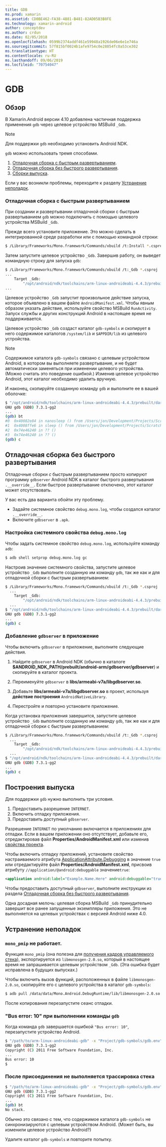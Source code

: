 ```yaml
---
title: GDB
ms.prod: xamarin
ms.assetid: CD0BE462-FA38-4881-B481-82AD05B3B8FE
ms.technology: xamarin-android
author: conceptdev
ms.author: crdun
ms.date: 02/05/2018
ms.openlocfilehash: 0599b2374addf461e59948a1926de06e6e1e746a
ms.sourcegitcommit: 57f815bf0024b1afe9754c0e28054fc0a53ce302
ms.translationtype: HT
ms.contentlocale: ru-RU
ms.lasthandoff: 09/06/2019
ms.locfileid: "70754047"
---
```

# <a name="gdb"></a>GDB

## <a name="overview"></a>Обзор

В Xamarin.Android версии 4.10 добавлена частичная поддержка применения `gdb` через целевое устройство MSBuild `_Gdb`. 

> [!NOTE]
> Для поддержки `gdb` необходимо установить Android NDK.

`gdb` можно использовать тремя способами.

1. [Отладочная сборка с быстрым развертыванием](#Debug_Builds_with_Fast_Deployment).
1. [Отладочная сборка без быстрого развертывания](#Debug_Builds_without_Fast_Deployment).
1. [Сборки выпуска](#Release_Builds).

Если у вас возникли проблемы, переходите к разделу [Устранение неполадок](#Troubleshooting).

<a name="Debug_Builds_with_Fast_Deployment" />

### <a name="debug-builds-with-fast-deployment"></a>Отладочная сборка с быстрым развертыванием

При создании и развертывании отладочной сборки с быстрым развертыванием `gdb` можно подключить с помощью целевого устройства MSBuild `_Gdb`.

Прежде всего установите приложение. Это можно сделать в интегрированной среде разработки или с помощью командной строки:

```bash
$ /Library/Frameworks/Mono.framework/Commands/xbuild /t:Install *.csproj
```

Затем запустите целевое устройство `_Gdb`. Завершив работу, он выведет командную строку для запуска `gdb`:

```bash
$ /Library/Frameworks/Mono.framework/Commands/xbuild /t:_Gdb *.csproj
...
    Target _Gdb:
        "/opt/android/ndk/toolchains/arm-linux-androideabi-4.4.3/prebuilt/darwin-x86/bin/arm-linux-androideabi-gdb" -x "/Users/jon/Development/Projects/Scratch.HelloXamarin20//gdb-symbols/gdb.env"
...
```

Целевое устройство `_Gdb` запустит произвольное действие запуска, которое объявлено в вашем файле `AndroidManifest.xml`. Чтобы явным образом указать действие, используйте свойство MSBuild `RunActivity`. Запуск службы и других конструкций Android в настоящее время не поддерживается.

Целевое устройство `_Gdb` создаст каталог `gdb-symbols` и скопирует в него содержимое каталогов `/system/lib` и `$APPDIR/lib` из целевого устройства.

> [!NOTE]
> Содержимое каталога `gdb-symbols` связано с целевым устройством Android, в котором вы выполняете развертывание, и не будет автоматически заменяться при изменении целевого устройства. (Можно считать это поведение ошибкой.) Изменив целевое устройство Android, этот каталог необходимо удалить вручную.

И наконец, скопируйте созданную команду `gdb` и выполните ее в вашей оболочке:

```bash
$ "/opt/android/ndk/toolchains/arm-linux-androideabi-4.4.3/prebuilt/darwin-x86/bin/arm-linux-androideabi-gdb" -x "/Users/jon/Development/Projects/Scratch.HelloXamarin20//gdb-symbols/gdb.env"
GNU gdb (GDB) 7.3.1-gg2
...
(gdb) bt
#0  0x40082e84 in nanosleep () from /Users/jon/Development/Projects/Scratch.HelloXamarin20/gdb-symbols/libc.so
#1  0x4008ffe6 in sleep () from /Users/jon/Development/Projects/Scratch.HelloXamarin20/gdb-symbols/libc.so
#2  0x74e46240 in ?? ()
#3  0x74e46240 in ?? ()
(gdb) c
```

<a name="Debug_Builds_without_Fast_Deployment" />

## <a name="debug-builds-without-fast-deployment"></a>Отладочная сборка без быстрого развертывания

Отладочные сборки *с* быстрым развертыванием просто копируют программу `gdbserver` Android NDK в каталог быстрого развертывания `.__override__`. Если быстрое развертывание отключено, этот каталог может отсутствовать.

У вас есть два варианта обойти эту проблему.

- Задайте системное свойство `debug.mono.log`, чтобы создался каталог `.__override__`.
- Включите `gdbserver` в `.apk`.

### <a name="setting-the-debugmonolog-system-property"></a>Настройка системного свойства `debug.mono.log`

Чтобы задать системное свойство `debug.mono.log`, используйте команду `adb`:

```bash
$ adb shell setprop debug.mono.log gc
```

Настроив значение системного свойства, запустите целевое устройство `_Gdb` выполните созданную им команду `gdb`, так же как и для отладочной сборки с быстрым развертыванием:

```bash
$ /Library/Frameworks/Mono.framework/Commands/xbuild /t:_Gdb *.csproj
  ...
    Target _Gdb:
        "/opt/android/ndk/toolchains/arm-linux-androideabi-4.4.3/prebuilt/darwin-x86/bin/arm-linux-androideabi-gdb" -x "/Users/jon/Development/Projects/Scratch.HelloXamarin20//gdb-symbols/gdb.env"
  ...
$ "/opt/android/ndk/toolchains/arm-linux-androideabi-4.4.3/prebuilt/darwin-x86/bin/arm-linux-androideabi-gdb" -x "/Users/jon/Development/Projects/Scratch.HelloXamarin20//gdb-symbols/gdb.env"
GNU gdb (GDB) 7.3.1-gg2
...
(gdb) c
```

### <a name="including-gdbserver-in-your-app"></a>Добавление `gdbserver` в приложение

Чтобы включить `gdbserver` в приложение, выполните следующие действия.

1. Найдите `gdbserver` в Android NDK (обычно в каталоге **$ANDROID\_NDK\_PATH/prebuilt/android-arm/gdbserver/gdbserver**) и скопируйте в каталог проекта.

2. Переименуйте `gdbserver` в **libs/armeabi-v7a/libgdbserver.so**.

3. Добавьте **libs/armeabi-v7a/libgdbserver.so** в проект, используя **действие построения** `AndroidNativeLibrary`.

4. Перестройте и повторно установите приложение.

Когда установка приложения завершится, запустите целевое устройство `_Gdb` выполните созданную им команду `gdb`, так же как и для отладочной сборки с быстрым развертыванием:

```bash
$ /Library/Frameworks/Mono.framework/Commands/xbuild /t:_Gdb *.csproj
  ...
    Target _Gdb:
        "/opt/android/ndk/toolchains/arm-linux-androideabi-4.4.3/prebuilt/darwin-x86/bin/arm-linux-androideabi-gdb" -x "/Users/jon/Development/Projects/Scratch.HelloXamarin20//gdb-symbols/gdb.env"
  ...
$ "/opt/android/ndk/toolchains/arm-linux-androideabi-4.4.3/prebuilt/darwin-x86/bin/arm-linux-androideabi-gdb" -x "/Users/jon/Development/Projects/Scratch.HelloXamarin20//gdb-symbols/gdb.env"
GNU gdb (GDB) 7.3.1-gg2
...
(gdb) c
```

<a name="Release_Builds" />

## <a name="release-builds"></a>Построения выпуска

Для поддержки `gdb` нужно выполнить три условия.

1. Предоставить разрешение `INTERNET`.
2. Включить отладку приложения.
3. Предоставить доступный `gdbserver`.

Разрешение `INTERNET` по умолчанию включается в приложениях для отладки. Если в вашем приложении оно отсутствует, добавьте его, отредактировав файл **Properties/AndroidManifest.xml** или изменив [свойства проекта](https://github.com/xamarin/recipes/tree/master/Recipes/android/general/projects/add_permissions_to_android_manifest).

Чтобы включить отладку приложений, установите свойство настраиваемого атрибута [ApplicationAttribute.Debugging](xref:Android.App.ApplicationAttribute.Debuggable) в значение `true` или отредактируйте файл **Properties/AndroidManifest.xml**, присвоив атрибуту `//application/@android:debuggable` значение`true`:

```xml
<application android:label="Example.Name.Here" android:debuggable="true">
```

Чтобы предоставить доступный `gdbserver`, выполните инструкции из раздела [Отладочная сборка без быстрого развертывания](#Debug_Builds_without_Fast_Deployment).

Одна досадная мелочь: целевая сборка MSBuild `_Gdb` принудительно завершит все ранее запущенные экземпляры приложения. Это не выполняется на целевых устройствах с версией Android ниже 4.0.

<a name="Troubleshooting" />

## <a name="troubleshooting"></a>Устранение неполадок

### <a name="mono_pmip-doesnt-work"></a>`mono_pmip` не работает.

Функция `mono_pmip` (она полезна для [получения кадров управляемого стека](https://www.mono-project.com/docs/debug+profile/debug/#debugging-with-gdb)), экспортируется из `libmonosgen-2.0.so`, который в настоящее время не запрашивается целевым устройством `_Gdb`. (Эта ошибка будет исправлена в будущих выпусках.)

Чтобы включить вызов функций, расположенных в файле `libmonosgen-2.0.so`, скопируйте его с целевого устройства в каталог `gdb-symbols`:

```bash
$ adb pull /data/data/Mono.Android.DebugRuntime/lib/libmonosgen-2.0.so Project/gdb-symbols
```

После копирования перезапустите сеанс отладки.

### <a name="bus-error-10-when-running-the-gdb-command"></a>"Bus error: 10" при выполнении команды `gdb`

Когда команда `gdb` завершается ошибкой `"Bus error: 10"`, перезапустите устройство Android.

```bash
$ "/path/to/arm-linux-androideabi-gdb" -x "Project/gdb-symbols/gdb.env"
GNU gdb (GDB) 7.3.1-gg2
Copyright (C) 2011 Free Software Foundation, Inc.
...
Bus error: 10
$
```

### <a name="no-stack-trace-after-attach"></a>После присоединения не выполняется трассировка стека

```bash
$ "/path/to/arm-linux-androideabi-gdb" -x "Project/gdb-symbols/gdb.env"
GNU gdb (GDB) 7.3.1-gg2
Copyright (C) 2011 Free Software Foundation, Inc.
...
(gdb) bt
No stack.
```

Обычно это связано с тем, что содержимое каталога `gdb-symbols` не синхронизируются с целевым устройством Android. (Может быть, вы изменили целевое устройство Android?)

Удалите каталог `gdb-symbols` и повторите попытку.

